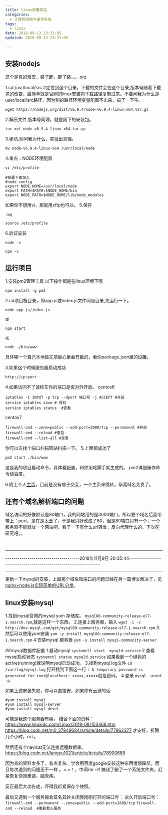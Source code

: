 ```yaml
---
title: linux部署网站
categories:
  - 计算机网络与操作系统
tags:
  - linux
date: 2018-08-13 23:31:05
updated: 2018-08-13 23:31:05

---
```

## 安装nodejs
这个是真的难安，装了卸，卸了装。。。orz

1.cd /usr/local/src #定位到这个目录，下载的文件会在这个目录,版本号随着下载包的改变，最简单就是官网的linux安装包下载路径复制过来。不要问我为什么是user/local/src路径，因为别的路径环境变量配置不出来，搞了一下午。
```
wget https://nodejs.org/dist/v6.9.4/node-v6.9.4-linux-x64.tar.gz
```
2.解压文件,版本号同理，就是刚下的安装包。
```
tar xvf node-v6.9.4-linux-x64.tar.gz
```
3.移动,别问我为什么，实验出真理。
```
mv node-v6.9.4-linux-x64 /usr/local/node
```
4.重点：NODE环境配置
```
vi /etc/profile

#在最下面加入
#node config 
export NODE_HOME=/usr/local/node
export PATH=$PATH:$NODE_HOME/bin  
export NODE_PATH=$NODE_HOME/lib/node_modules 
```
如果你不想用vi，那就用xftp也可以。
5.保存
```
:wq

source /etc/profile
```
6.验证安装
```
node -v 

npm -v
```

## 运行项目
1.安装pm2管理工具
以下操作都是在linux环境下哦
```
npm install -g pm2
```

2.cd项目根目录，即app.js或index.js文件同级目录,先运行一下。
```
node app.js/index.js

或

npm start 

或

node ./bin/www
```
具体哪一个自己本地做完项目心里会有数的，看你package.json里的设置。

3.如果这个时候服务器启动成功
```
http://ip:port
```
4.如果访问不了请检车你的端口是否对外开放。
centos6
```
iptables -I INPUT -p tcp --dport 端口号 -j ACCEPT #开启
service iptables save # 保存
service iptables status  #查看
```
centos7
```
firewall-cmd --zone=public --add-port=3000/tcp --permanent #开启
firewall-cmd --reload #重启
firewall-cmd --list-all #查看
```
你可以去找个端口扫描网站扫描一下。
5.上面都成功了
```
pm2 start ./bin/www
```
这是我的项目启动命令，具体看配置，和你用啥脚手架生成的。
pm2详细操作命令请百度。

6.附上个人[主页](http://www.ruomu.cc)，目前是没有啥子交互，一个主页来跳转，毕竟域名太贵了。


## 还有个域名解析端口的问题
域名访问的好像默认是80端口，我的网站用的是3000端口，所以要个域名后面带带上：port，是在是太丑了，于是我只好改成了80，但是80端口只有一个，一个服务器不能就放一个网站吧，看了一下有什么url转发，反向代理什么的，下次在研究吧。。

<br>
<hr>

-------------------------------------2018年11月9日 20:35:44---------------------------------------------------------------

<hr>

更新一下mysql的安装，上面那个域名和端口的问题已经在另一篇博文解决了，见[nginx+node.js实现简单的URL分发](https://ruomuc.gitee.io/blog/2018/09/03/nginx+node-js%E5%AE%9E%E7%8E%B0%E7%AE%80%E5%8D%95%E7%9A%84URL%E5%88%86%E5%8F%91/)。
<!--more-->
## linux安装mysql
1.找到mysql官网的mysql yum 存储库。
`mysql80-community-release-el7-1.noarch.rpm`,就是这样一个东西。
2.连接上服务器，输入
`wget -i -c http://dev.mysql.com/get/mysql80-community-release-el7-1.noarch.rpm`
3.然后可以使用yum安装
`yum -y install mysql80-community-release-el7-1.noarch.rpm`
4.安装mysql 服务器
`yum -y install mysql-community-server`

##mysql数据库配置
1.启动mysql
`systemctl start  mysqld.service`
2.查看mysql启动状态
`systemctl status mysqld.service`
如果看到一个绿色的active(running)就说明mysql启动成功。
3.找到mysql.log文件
`cd /var/log/mysql.log`
打开找到下面这一行：
`A temporary password is generated for root@localhost: xxxxx`,
xxxxx就是密码。
4.登录
`mysql -uroot -p`

如果上述安装失败，你可以直接安，如果你有云源的话:
```
#yum install mysql
#yum install mysql-server
#yum install mysql-devel
```

可能是我这个服务器有毒，
结合下面的资料：https://www.linuxidc.com/Linux/2018-08/153468.htm
https://blog.csdn.net/m0_37949684/article/details/77962377
才安好，折腾几个小时，orz。

然后还有个navicat无法连接远程数据库。
https://blog.csdn.net/langyu1021/article/details/78900689

因为查的资料太多了，有点复杂。学会用百度google安装这种东西慢慢踩坑，而且每次遇到的问题还不一样 。=.=！，中间rm -rf 搞错了删了一个系统文件夹，赶紧恢复快照重装，脑壳疼。

反正最后大功告成，吓得我赶紧保存个快照。

最后又遇到一个服务器会莫名其妙关闭我刚刚打开的端口号：
永久开启端口号：
`firewall-cmd --permanent --zone=public --add-port=2888/tcp`
`firewall-cmd --reload  #重新载入服务`








